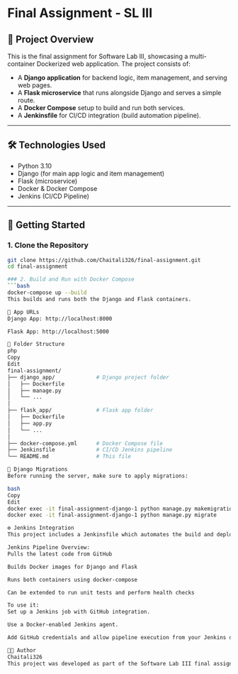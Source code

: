# Final Assignment - SL III

## 📌 Project Overview

This is the final assignment for Software Lab III, showcasing a multi-container Dockerized web application. The project consists of:

- A **Django application** for backend logic, item management, and serving web pages.
- A **Flask microservice** that runs alongside Django and serves a simple route.
- A **Docker Compose** setup to build and run both services.
- A **Jenkinsfile** for CI/CD integration (build automation pipeline).

---

## 🛠️ Technologies Used

- Python 3.10  
- Django (for main app logic and item management)  
- Flask (microservice)  
- Docker & Docker Compose  
- Jenkins (CI/CD Pipeline)

---

## 🚀 Getting Started

### 1. Clone the Repository 

```bash
git clone https://github.com/Chaitali326/final-assignment.git
cd final-assignment

### 2. Build and Run with Docker Compose
```bash
docker-compose up --build
This builds and runs both the Django and Flask containers.

🎈 App URLs
Django App: http://localhost:8000

Flask App: http://localhost:5000

📂 Folder Structure
php
Copy
Edit
final-assignment/
├── django_app/             # Django project folder
│   ├── Dockerfile
│   ├── manage.py
│   └── ...
│
├── flask_app/              # Flask app folder
│   ├── Dockerfile
│   ├── app.py
│   └── ...
│
├── docker-compose.yml      # Docker Compose file
├── Jenkinsfile             # CI/CD Jenkins pipeline
└── README.md               # This file

🧩 Django Migrations
Before running the server, make sure to apply migrations:

bash
Copy
Edit
docker exec -it final-assignment-django-1 python manage.py makemigrations
docker exec -it final-assignment-django-1 python manage.py migrate

⚙️ Jenkins Integration
This project includes a Jenkinsfile which automates the build and deployment pipeline.

Jenkins Pipeline Overview:
Pulls the latest code from GitHub

Builds Docker images for Django and Flask

Runs both containers using docker-compose

Can be extended to run unit tests and perform health checks

To use it:
Set up a Jenkins job with GitHub integration.

Use a Docker-enabled Jenkins agent.

Add GitHub credentials and allow pipeline execution from your Jenkins dashboard.

👩‍💻 Author
Chaitali326
This project was developed as part of the Software Lab III final assignment.
